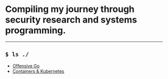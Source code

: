 # Compiling my journey through security research and systems programming.

---

## `$ ls ./`

- [Offensive Go](/post/golang)
- [Containers & Kubernetes](/post/k8s)
